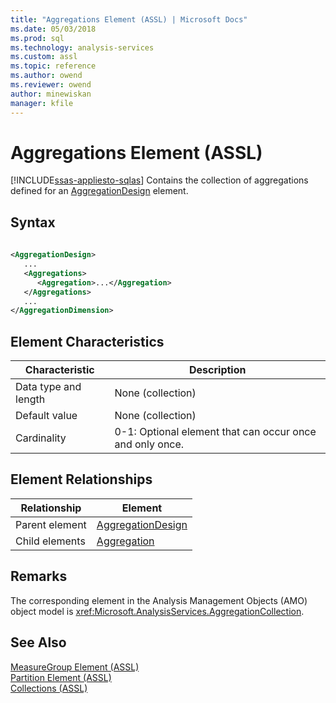 ```yaml
---
title: "Aggregations Element (ASSL) | Microsoft Docs"
ms.date: 05/03/2018
ms.prod: sql
ms.technology: analysis-services
ms.custom: assl
ms.topic: reference
ms.author: owend
ms.reviewer: owend
author: minewiskan
manager: kfile
---
```

# Aggregations Element (ASSL)
[!INCLUDE[ssas-appliesto-sqlas](../../../includes/ssas-appliesto-sqlas.md)]
  Contains the collection of aggregations defined for an [AggregationDesign](../../../analysis-services/scripting/objects/aggregationdesign-element-assl.md) element.  
  
## Syntax  
  
```xml  
  
<AggregationDesign>  
   ...  
   <Aggregations>  
      <Aggregation>...</Aggregation>  
   </Aggregations>  
   ...  
</AggregationDimension>  
```  
  
## Element Characteristics  
  
|Characteristic|Description|  
|--------------------|-----------------|  
|Data type and length|None (collection)|  
|Default value|None (collection)|  
|Cardinality|0-1: Optional element that can occur once and only once.|  
  
## Element Relationships  
  
|Relationship|Element|  
|------------------|-------------|  
|Parent element|[AggregationDesign](../../../analysis-services/scripting/objects/aggregationdesign-element-assl.md)|  
|Child elements|[Aggregation](../../../analysis-services/scripting/objects/aggregation-element-assl.md)|  
  
## Remarks  
 The corresponding element in the Analysis Management Objects (AMO) object model is <xref:Microsoft.AnalysisServices.AggregationCollection>.  
  
## See Also  
 [MeasureGroup Element &#40;ASSL&#41;](../../../analysis-services/scripting/objects/measuregroup-element-assl.md)   
 [Partition Element &#40;ASSL&#41;](../../../analysis-services/scripting/objects/partition-element-assl.md)   
 [Collections &#40;ASSL&#41;](../../../analysis-services/scripting/collections/collections-assl.md)  
  
  
